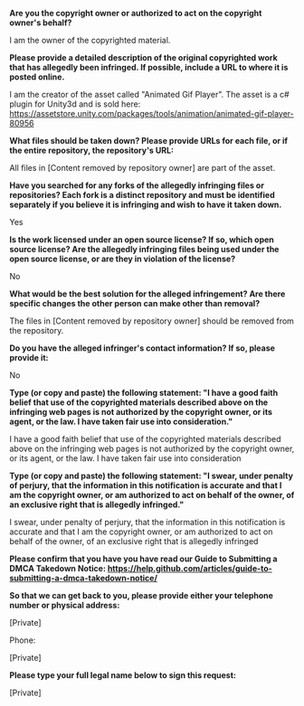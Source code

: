 **Are you the copyright owner or authorized to act on the copyright owner's behalf?**

I am the owner of the copyrighted material.

**Please provide a detailed description of the original copyrighted work that has allegedly been infringed. If possible, include a URL to where it is posted online.**

I am the creator of the asset called "Animated Gif Player". The asset is a c# plugin for Unity3d and is sold here: https://assetstore.unity.com/packages/tools/animation/animated-gif-player-80956

**What files should be taken down? Please provide URLs for each file, or if the entire repository, the repository's URL:**

All files in [Content removed by repository owner]  are part of the asset.

**Have you searched for any forks of the allegedly infringing files or repositories? Each fork is a distinct repository and must be identified separately if you believe it is infringing and wish to have it taken down.**

Yes

**Is the work licensed under an open source license? If so, which open source license? Are the allegedly infringing files being used under the open source license, or are they in violation of the license?**

No

**What would be the best solution for the alleged infringement? Are there specific changes the other person can make other than removal?**

The files in [Content removed by repository owner] should be removed from the repository.

**Do you have the alleged infringer's contact information? If so, please provide it:**

No

**Type (or copy and paste) the following statement: "I have a good faith belief that use of the copyrighted materials described above on the infringing web pages is not authorized by the copyright owner, or its agent, or the law. I have taken fair use into consideration."**

I have a good faith belief that use of the copyrighted materials described above on the infringing web pages is not authorized by the copyright owner, or its agent, or the law. I have taken fair use into consideration

**Type (or copy and paste) the following statement: "I swear, under penalty of perjury, that the information in this notification is accurate and that I am the copyright owner, or am authorized to act on behalf of the owner, of an exclusive right that is allegedly infringed."**

I swear, under penalty of perjury, that the information in this notification is accurate and that I am the copyright owner, or am authorized to act on behalf of the owner, of an exclusive right that is allegedly infringed

**Please confirm that you have you have read our Guide to Submitting a DMCA Takedown Notice: https://help.github.com/articles/guide-to-submitting-a-dmca-takedown-notice/**

**So that we can get back to you, please provide either your telephone number or physical address:**

[Private]

Phone:

[Private]

**Please type your full legal name below to sign this request:**

[Private]
